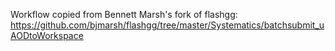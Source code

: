 Workflow copied from Bennett Marsh's fork of flashgg: https://github.com/bjmarsh/flashgg/tree/master/Systematics/batchsubmit_uAODtoWorkspace
